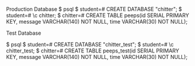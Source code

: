 Production Database
$ psql
$ student=# CREATE DATABASE "chitter";
$ student=# \c chitter;
$ chitter=# CREATE TABLE peeps(id SERIAL PRIMARY KEY, message VARCHAR(140) NOT NULL, time VARCHAR(30) NOT NULL);

Test Database

$ psql
$ student=# CREATE DATABASE "chitter_test";
$ student=# \c chitter_test;
$ chitter=# CREATE TABLE peeps_test(id SERIAL PRIMARY KEY, message VARCHAR(140) NOT NULL, time VARCHAR(30) NOT NULL);
